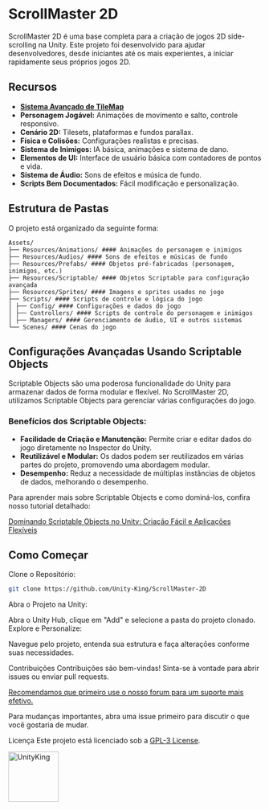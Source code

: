 # ScrollMaster 2D

ScrollMaster 2D é uma base completa para a criação de jogos 2D side-scrolling na Unity. Este projeto foi desenvolvido para ajudar desenvolvedores, desde iniciantes até os mais experientes, a iniciar rapidamente seus próprios jogos 2D. 

## Recursos
- [**Sistema Avançado de TileMap**](https://github.com/Unity-King/ScrollMaster-2D/pull/1)
- **Personagem Jogável:** Animações de movimento e salto, controle responsivo.
- **Cenário 2D:** Tilesets, plataformas e fundos parallax.
- **Física e Colisões:** Configurações realistas e precisas.
- **Sistema de Inimigos:** IA básica, animações e sistema de dano.
- **Elementos de UI:** Interface de usuário básica com contadores de pontos e vida.
- **Sistema de Áudio:** Sons de efeitos e música de fundo.
- **Scripts Bem Documentados:** Fácil modificação e personalização.

## Estrutura de Pastas

O projeto está organizado da seguinte forma:
```
Assets/
├── Resources/Animations/ #### Animações do personagem e inimigos
├── Resources/Audios/ #### Sons de efeitos e músicas de fundo
├── Resources/Prefabs/ #### Objetos pré-fabricados (personagem, inimigos, etc.)
├── Resources/Scriptable/ #### Objetos Scriptable para configuração avançada
├── Resources/Sprites/ #### Imagens e sprites usados no jogo
├── Scripts/ #### Scripts de controle e lógica do jogo
│ ├── Config/ #### Configurações e dados do jogo
│ ├── Controllers/ #### Scripts de controle do personagem e inimigos
│ ├── Managers/ #### Gerenciamento de áudio, UI e outros sistemas
└── Scenes/ #### Cenas do jogo
```
## Configurações Avançadas Usando Scriptable Objects

Scriptable Objects são uma poderosa funcionalidade do Unity para armazenar dados de forma modular e flexível. No ScrollMaster 2D, utilizamos Scriptable Objects para gerenciar várias configurações do jogo.

### Benefícios dos Scriptable Objects:

- **Facilidade de Criação e Manutenção:** Permite criar e editar dados do jogo diretamente no Inspector do Unity.
- **Reutilizável e Modular:** Os dados podem ser reutilizados em várias partes do projeto, promovendo uma abordagem modular.
- **Desempenho:** Reduz a necessidade de múltiplas instâncias de objetos de dados, melhorando o desempenho.

Para aprender mais sobre Scriptable Objects e como dominá-los, confira nosso tutorial detalhado:

[Dominando Scriptable Objects no Unity: Criação Fácil e Aplicações Flexíveis](https://unityking.org/index.php?threads/dominando-scriptable-objects-no-unity-cria%C3%A7%C3%A3o-f%C3%A1cil-e-aplica%C3%A7%C3%B5es-flex%C3%ADveis.4/)

## Como Começar

Clone o Repositório:
```sh
git clone https://github.com/Unity-King/ScrollMaster-2D
```
Abra o Projeto na Unity:

Abra o Unity Hub, clique em "Add" e selecione a pasta do projeto clonado.
Explore e Personalize:

Navegue pelo projeto, entenda sua estrutura e faça alterações conforme suas necessidades.

Contribuições
Contribuições são bem-vindas! Sinta-se à vontade para abrir issues ou enviar pull requests. 

[Recomendamos que primeiro use o nosso forum para um suporte mais efetivo.](https://unityking.org/index.php?forums/suporte.26/)

Para mudanças importantes, abra uma issue primeiro para discutir o que você gostaria de mudar.

Licença
Este projeto está licenciado sob a [GPL-3 License](https://github.com/Unity-King/ScrollMaster-2D#GPL-3.0-1-ov-file).

<a href="https://unityking.org/">
  <img src="https://github.com/Unity-King/ScrollMaster-2D-/assets/74227915/a204d0be-1263-4bd2-b02d-c4f67137fd80" alt="UnityKing" width="100" height="100">
</a>
